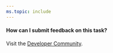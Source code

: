 ```yaml
---
ms.topic: include
---
```


#### How can I submit feedback on this task?

Visit the [Developer Community](https://developercommunity.visualstudio.com/).

